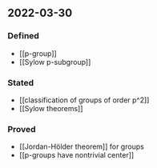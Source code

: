 ## 2022-03-30
### Defined
- [[p-group]]
- [[Sylow p-subgroup]]
### Stated
- [[classification of groups of order p^2]]
- [[Sylow theorems]]
### Proved
- [[Jordan-Hölder theorem]] for groups
- [[p-groups have nontrivial center]]